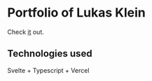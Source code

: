 # Portfolio of Lukas Klein

Check [it](https://kleinlukas.de) out.

## Technologies used

Svelte + Typescript + Vercel
